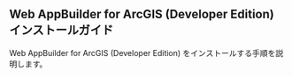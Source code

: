 ## Web AppBuilder for ArcGIS (Developer Edition) インストールガイド

Web AppBuilder for ArcGIS (Developer Edition) をインストールする手順を説明します。